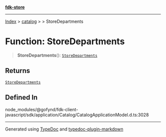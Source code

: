 [**fdk-store**](../../../README.md)
***

[Index](../../../API.md) > [catalog](../../README.md) > [<internal>](../README.md) > StoreDepartments

# Function: StoreDepartments

> **StoreDepartments**(): [`StoreDepartments`](../type-aliases/type-alias.StoreDepartments.md)

## Returns

[`StoreDepartments`](../type-aliases/type-alias.StoreDepartments.md)

## Defined In

node\_modules/@gofynd/fdk-client-javascript/sdk/application/Catalog/CatalogApplicationModel.d.ts:3028

***
Generated using [TypeDoc](https://typedoc.org/) and [typedoc-plugin-markdown](https://www.npmjs.com/package/typedoc-plugin-markdown)
